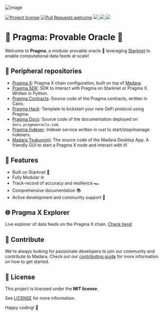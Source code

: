 <!-- markdownlint-disable -->
![image](https://github.com/Astraly-Labs/Pragma/assets/12902455/45243fd4-5a1d-4b85-864f-2ceca50c7f79)
<!-- markdownlint-restore -->

[![Project license](https://img.shields.io/github/license/Astraly-Labs/Pragma.svg?style=flat-square)](LICENSE)
[![Pull Requests welcome](https://img.shields.io/badge/PRs-welcome-ff69b4.svg?style=flat-square)](https://github.com/Astraly-Labs/Pragma/issues?q=is%3Aissue+is%3Aopen+label%3A%22help+wanted%22)
<a href="https://twitter.com/PragmaOracle">
<img src="https://img.shields.io/twitter/follow/PragmaOracle?style=social"/>
</a> <a href="https://github.com/Astraly-Labs/Pragma">
<img src="https://img.shields.io/github/stars/Astraly-Labs/Pragma?style=social"/>
</a> <a href="https://docs.pragmaoracle.com/">
<img src="https://img.shields.io/badge/Documentation-Website-yellow"/> </a>

# 🧩 Pragma: Provable Oracle 💚

Welcome to **Pragma**, a modular provable oracle 🧩 leveraging [Starknet](https://www.starknet.io/)
to enable computational data feeds at scale!

## 📣 Peripheral repositories

- [Pragma X](https://github.com/Astraly-Labs/pragma-x): Pragma X chain configuration, built on top of [Madara](https://github.com/keep-starknet-strange/madara).
- [Pragma SDK](https://github.com/Astraly-Labs/pragma-sdk): SDK to interact with Pragma on Starknet or Pragma X. Written in Python.
- [Pragma Contracts](https://github.com/Astraly-Labs/pragma-oracle): Source code of the Pragma contracts, written in Cairo.
- [Pragma Hack](https://github.com/Astraly-Labs/pragma-hack): Template to kickstart your new DeFi protocol using Pragma.
- [Pragma Docs](https://github.com/Astraly-Labs/pragma-docs): Source code of the documentation deployed on `docs.pragmaoracle.com`.
- [Pragma Indexer](https://github.com/Astraly-Labs/indexer-service): Indexer service written in rust to start/stop/manage indexers.
- [Madara Tsukuyomi](https://github.com/keep-starknet-strange/madara-tsukuyomi):
  The source code of the Madara Desktop App. A friendly GUI to start a Pragma X node and interact with it!

## 🌟 Features

- Built on Starknet 🐺
- Fully Modular 🌐
- Track-record of accuracy and resilience 🏎️
- Comprehensive documentation 📚
- Active development and community support 🤝

## 🌐 Pragma X Explorer

Live explorer of data feeds on the Pragma X chain.
[Check here!](https://explorer.pragmaoracle.com/)

## 🤝 Contribute

We're always looking for passionate developers to join our community and
contribute to Madara. Check out our [contributing guide](./docs/CONTRIBUTING.md)
for more information on how to get started.

## 📖 License

This project is licensed under the **MIT license**.

See [LICENSE](LICENSE) for more information.

Happy coding! 🎉
